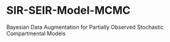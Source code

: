 # SIR-SEIR-Model-MCMC
Bayesian Data Augmentation for Partially Observed Stochastic Compartmental Models

